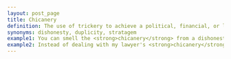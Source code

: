 ```yaml
---
layout: post_page
title: Chicanery
definition: The use of trickery to achieve a political, financial, or legal purpose
synonyms: dishonesty, duplicity, stratagem
example1: You can smell the <strong>chicanery</strong> from a dishonest politician.
example2: Instead of dealing with my lawyer's <strong>chicanery</strong>, I will hire another.
---
```

